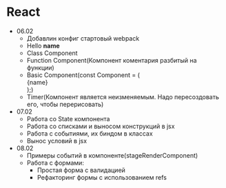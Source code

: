 # React

- 06.02
    - Добавлин конфиг стартовый webpack
    - Hello **name**
    - Class Component
    - Function Component(Компонент коментария разбитый на функции)
    - Basic Component(const Component = (<div>{name}</div>);)
    - Timer(Компонент является неизменяемым. Надо пересоздовать его, чтобы перерисовать)
- 07.02
    - Работа со State компонента
    - Работа со списками и выносом конструкций в jsx
    - Работа с событиями, их биндом в классах
    - Вынос условий в jsx
- 08.02
    - Примеры событий в компоненте(stageRenderComponent)
    - Работа с формами:
        - Простая форма с валидацией
        - Рефакторинг формы с использованием refs